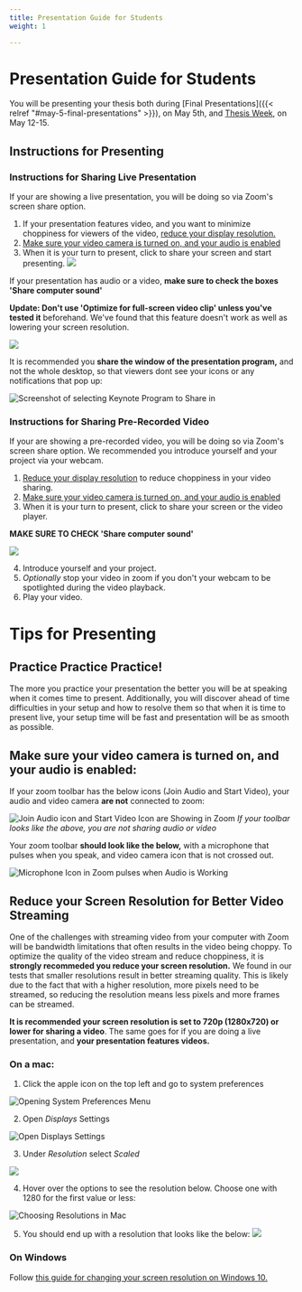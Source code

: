 ```yaml
---
title: Presentation Guide for Students
weight: 1

---
```


# Presentation Guide for Students

You will be presenting your thesis both during [Final Presentations]({{< relref "#may-5-final-presentations" >}}), on May 5th, and [Thesis Week](#may-12-15-thesis-week-presentations), on May 12-15.

## Instructions for Presenting

### Instructions for Sharing Live Presentation

If your are showing a live presentation, you will be doing so via Zoom's screen share option.

1. If your presentation features video, and you want to minimize choppiness for viewers of the video, [reduce your display resolution.](#Reduce-your-Screen-Resolution-for-Better-Video-Streaming)
2. [Make sure your video camera is turned on, and your audio is enabled](#Make-sure-your-video-camera-is-turned-on-and-your-audio-is-enabled)
3. When it is your turn to present, click to share your screen and start presenting. ![](https://i.imgur.com/bDq6v8k.png)

If your presentation has audio or a video, **make sure to check the boxes 'Share computer sound'**

**Update: Don't use 'Optimize for full-screen video clip' unless you've tested it** beforehand. We've found that this feature doesn't work as well as lowering your screen resolution.

![](https://i.imgur.com/8jewYcc.png)


It is recommended you **share the window of the presentation program,** and not the whole desktop, so that viewers dont see your icons or any notifications that pop up:

![Screenshot of selecting Keynote Program to Share in ](https://i.imgur.com/sItHxM3.png)


### Instructions for Sharing Pre-Recorded Video

If your are showing a pre-recorded video, you will be doing so via Zoom's screen share option. We recommended you introduce yourself and your project via your webcam.

1. [Reduce your display resolution](#Reduce-your-Screen-Resolution-for-Better-Video-Streaming) to reduce choppiness in your video sharing.
2. [Make sure your video camera is turned on, and your audio is enabled](#Make-sure-your-video-camera-is-turned-on-and-your-audio-is-enabled)
3. When it is your turn to present, click to share your screen or the video player. 

**MAKE SURE TO CHECK 'Share computer sound'**

![](https://i.imgur.com/8jewYcc.png)

4. Introduce yourself and your project.
5. *Optionally* stop your video in zoom if you don't your webcam to be spotlighted during the video playback.
6. Play your video.


# Tips for Presenting

## Practice Practice Practice!

The more you practice your presentation the better you will be at speaking when it comes time to present.  Additionally, you will discover ahead of time difficulties in your setup and how to resolve them so that when it is time to present live, your setup time will be fast and presentation will be as smooth as possible.

## Make sure your video camera is turned on, and your audio is enabled:

If your zoom toolbar has the below icons (Join Audio and Start Video), your audio and video camera **are not** connected to zoom:

![Join Audio icon and Start Video Icon are Showing in Zoom](https://i.imgur.com/nFuyvzC.png)
*If your toolbar looks like the above, you are not sharing audio or video*


Your zoom toolbar **should look like the below,** with a microphone that pulses when you speak, and video camera icon that is not crossed out.

![Microphone Icon in Zoom pulses when Audio is Working](https://i.imgur.com/nLVVJaD.gif)



## Reduce your Screen Resolution for Better Video Streaming

One of the challenges with streaming video from your computer with Zoom will be bandwidth limitations that often results in the video being choppy.   To optimize the quality of the video stream and reduce choppiness, it is **strongly recommeded you reduce your screen resolution.**  We found in our tests that smaller resolutions result in better streaming quality.  This is likely due to the fact that with a higher resolution, more pixels need to be streamed, so reducing the resolution means less pixels and more frames can be streamed. 

**It is recommended your screen resolution is set to 720p (1280x720) or lower for sharing a video**.  The same goes for if you are doing a live presentation, and **your presentation features videos.**

### On a mac:

1. Click the apple icon on the top left and go to system preferences

![Opening System Preferences Menu](https://i.imgur.com/alorFnY.png)

2. Open *Displays* Settings

![Open Displays Settings](https://i.imgur.com/6ymmgRr.png)

3. Under *Resolution* select *Scaled*

![](https://i.imgur.com/Rmlr778.png)

4. Hover over the options to see the resolution below.  Choose one with 1280 for the first value or less:

![Choosing Resolutions in Mac](https://i.imgur.com/aeheL5t.gif)

5. You should end up with a resolution that looks like the below:
![](https://i.imgur.com/CnUZ848.png)

### On Windows

Follow [this guide for changing your screen resolution on Windows 10.](https://support.microsoft.com/en-us/help/4026956/windows-10-change-screen-resolution)
